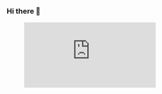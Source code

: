 ### Hi there 👋

<figure><embed src="https://wakatime.com/share/@bef1ebab-11a9-4f28-8d47-2e65903a9a90/1286748c-b456-4d10-92b8-b6fd7fed8ec2.svg"></embed></figure>

<!--
**Fogberry/Fogberry** is a ✨ _special_ ✨ repository because its `README.md` (this file) appears on your GitHub profile.

Here are some ideas to get you started:

- 🔭 I’m currently working on ...
- 🌱 I’m currently learning ...
- 👯 I’m looking to collaborate on ...
- 🤔 I’m looking for help with ...
- 💬 Ask me about ...
- 📫 How to reach me: ...
- 😄 Pronouns: ...
- ⚡ Fun fact: ...
-->
